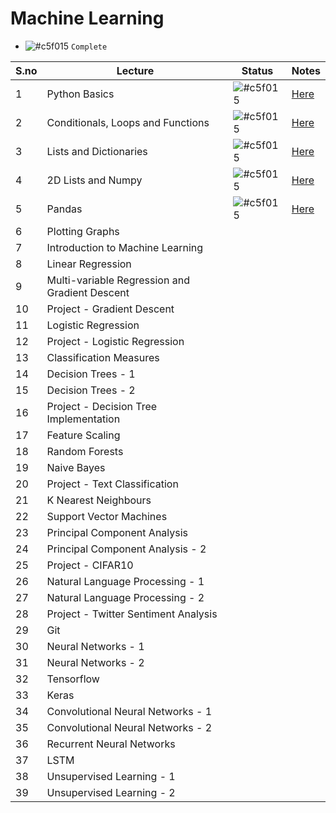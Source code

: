 # Machine Learning

- ![#c5f015](https://placehold.it/15/c5f015/000000?text=+) `Complete`

|S.no| Lecture | Status| Notes|
|----|---------|-------| ---- |
|1|Python Basics|![#c5f015](https://placehold.it/15/c5f015/000000?text=+)|[Here](/Module-1-Python-Basics/Module-1-Class-Notes.pdf)|
|2|Conditionals, Loops and Functions|![#c5f015](https://placehold.it/15/c5f015/000000?text=+)|[Here](/Module-2-Conditionals-Loops-and-Functions/Module-2-Class-Notes.pdf)|
|3|Lists and Dictionaries|![#c5f015](https://placehold.it/15/c5f015/000000?text=+)|[Here](/Module-3-Lists-and-Dictionaries/Module-3-Class-Notes.pdf)|
|4|2D Lists and Numpy|![#c5f015](https://placehold.it/15/c5f015/000000?text=+)|[Here](/Module-4-2DLists-and-Numpy/Module-4-Class-Notes.pdf)|
|5|Pandas|![#c5f015](https://placehold.it/15/c5f015/000000?text=+)|[Here](/Module-5-Pandas/Module-5-Class-Notes.pdf)|
|6|Plotting Graphs||
|7|Introduction to Machine Learning||
|8|Linear Regression||
|9|Multi-variable Regression and Gradient Descent||
|10|Project - Gradient Descent||
|11|Logistic Regression||
|12|Project - Logistic Regression||
|13|Classification Measures||
|14|Decision Trees - 1||
|15|Decision Trees - 2||
|16|Project - Decision Tree Implementation||
|17|Feature Scaling||
|18|Random Forests||
|19|Naive Bayes||
|20|Project - Text Classification||
|21|K Nearest Neighbours||
|22|Support Vector Machines||
|23|Principal Component Analysis||
|24|Principal Component Analysis - 2||
|25|Project - CIFAR10||
|26|Natural Language Processing - 1||
|27|Natural Language Processing - 2||
|28|Project - Twitter Sentiment Analysis||
|29|Git||
|30|Neural Networks - 1||
|31|Neural Networks - 2||
|32|Tensorflow||
|33|Keras||
|34|Convolutional Neural Networks - 1||
|35|Convolutional Neural Networks - 2||
|36|Recurrent Neural Networks||
|37|LSTM||
|38|Unsupervised Learning - 1||
|39|Unsupervised Learning - 2||
